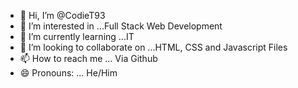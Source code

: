 - 👋 Hi, I’m @CodieT93
- 👀 I’m interested in ...Full Stack Web Development
- 🌱 I’m currently learning ...IT
- 💞️ I’m looking to collaborate on ...HTML, CSS and Javascript Files
- 📫 How to reach me ... Via Github
- 😄 Pronouns: ... He/Him

<!---
CodieT93/CodieT93 is a ✨ special ✨ repository because its `README.md` (this file) appears on your GitHub profile.
You can click the Preview link to take a look at your changes.
--->
